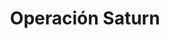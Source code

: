 ﻿---
title: "Operación Saturn"
permalink: periodes_777.html
layout: periode
dataInici: 1942-12-12
dataFi: 1943-02-18
sidebar: periodes
pares:
  - id: 351
    title: "Gran Guerra Patria"
    dataInici: "(1941-06-22)"
    dataFi: "(1945-05-07)"

fills:
jocsPrincipals:
jocsEscenaris:
  - title: "A Victory Lost"
    bggId: 19622
    dataInici: 
    dataFi: 

jocsEpoca:
jocsEpocaEscenaris:
---

